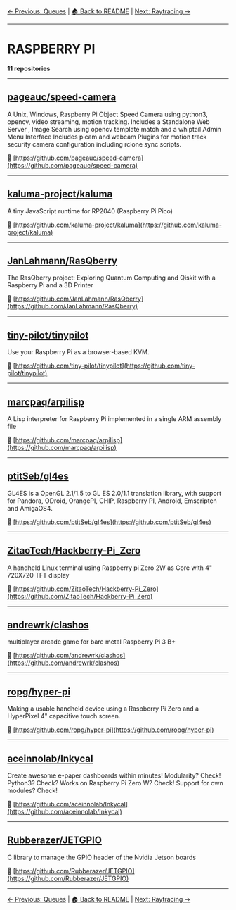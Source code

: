 [← Previous: Queues](queues.txt) | [🏠 Back to README](../README.md) | [Next: Raytracing →](raytracing.txt)

---

# RASPBERRY PI

**11 repositories**

---

## [pageauc/speed-camera](https://github.com/pageauc/speed-camera)

A Unix, Windows, Raspberry Pi Object Speed Camera using python3, opencv, video streaming, motion tracking.  Includes a Standalone Web Server , Image Search using opencv template match and a whiptail Admin Menu Interface  Includes picam and webcam Plugins for motion track security camera configuration including rclone sync scripts.

🔗 [https://github.com/pageauc/speed-camera](https://github.com/pageauc/speed-camera)

---

## [kaluma-project/kaluma](https://github.com/kaluma-project/kaluma)

A tiny JavaScript runtime for RP2040 (Raspberry Pi Pico)

🔗 [https://github.com/kaluma-project/kaluma](https://github.com/kaluma-project/kaluma)

---

## [JanLahmann/RasQberry](https://github.com/JanLahmann/RasQberry)

The RasQberry project: Exploring Quantum Computing and Qiskit with a Raspberry Pi and a 3D Printer

🔗 [https://github.com/JanLahmann/RasQberry](https://github.com/JanLahmann/RasQberry)

---

## [tiny-pilot/tinypilot](https://github.com/tiny-pilot/tinypilot)

Use your Raspberry Pi as a browser-based KVM.

🔗 [https://github.com/tiny-pilot/tinypilot](https://github.com/tiny-pilot/tinypilot)

---

## [marcpaq/arpilisp](https://github.com/marcpaq/arpilisp)

A Lisp interpreter for Raspberry Pi implemented in a single ARM assembly file

🔗 [https://github.com/marcpaq/arpilisp](https://github.com/marcpaq/arpilisp)

---

## [ptitSeb/gl4es](https://github.com/ptitSeb/gl4es)

GL4ES is a OpenGL 2.1/1.5 to GL ES 2.0/1.1 translation library, with support for Pandora, ODroid, OrangePI, CHIP, Raspberry PI, Android, Emscripten and AmigaOS4.

🔗 [https://github.com/ptitSeb/gl4es](https://github.com/ptitSeb/gl4es)

---

## [ZitaoTech/Hackberry-Pi_Zero](https://github.com/ZitaoTech/Hackberry-Pi_Zero)

A handheld Linux terminal using Raspberry pi Zero 2W as Core with 4" 720X720 TFT display

🔗 [https://github.com/ZitaoTech/Hackberry-Pi_Zero](https://github.com/ZitaoTech/Hackberry-Pi_Zero)

---

## [andrewrk/clashos](https://github.com/andrewrk/clashos)

multiplayer arcade game for bare metal Raspberry Pi 3 B+

🔗 [https://github.com/andrewrk/clashos](https://github.com/andrewrk/clashos)

---

## [ropg/hyper-pi](https://github.com/ropg/hyper-pi)

Making a usable handheld device using a Raspberry Pi Zero and a HyperPixel 4" capacitive touch screen.

🔗 [https://github.com/ropg/hyper-pi](https://github.com/ropg/hyper-pi)

---

## [aceinnolab/Inkycal](https://github.com/aceinnolab/Inkycal)

Create awesome e-paper dashboards within minutes! Modularity? Check! Python3? Check? Works on Raspberry Pi Zero W? Check! Support for own modules? Check!

🔗 [https://github.com/aceinnolab/Inkycal](https://github.com/aceinnolab/Inkycal)

---

## [Rubberazer/JETGPIO](https://github.com/Rubberazer/JETGPIO)

C library to manage the GPIO header of the Nvidia Jetson boards

🔗 [https://github.com/Rubberazer/JETGPIO](https://github.com/Rubberazer/JETGPIO)

---


[← Previous: Queues](queues.txt) | [🏠 Back to README](../README.md) | [Next: Raytracing →](raytracing.txt)
